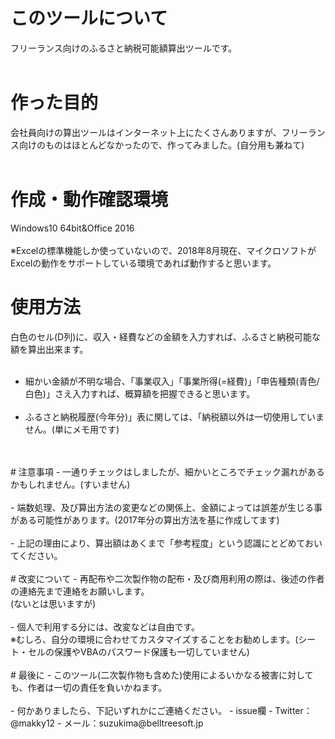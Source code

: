 # このツールについて
フリーランス向けのふるさと納税可能額算出ツールです。
<br>
<br>

# 作った目的
会社員向けの算出ツールはインターネット上にたくさんありますが、フリーランス向けのものはほとんどなかったので、作ってみました。(自分用も兼ねて)
<br>
<br>

# 作成・動作確認環境
Windows10 64bit&Office 2016
<br><br>
※Excelの標準機能しか使っていないので、2018年8月現在、マイクロソフトがExcelの動作をサポートしている環境であれば動作すると思います。

# 使用方法
白色のセル(D列)に、収入・経費などの金額を入力すれば、ふるさと納税可能な額を算出出来ます。
<br><br>
- 細かい金額が不明な場合、「事業収入」「事業所得(=経費)」「申告種類(青色/白色)」さえ入力すれば、概算額を把握できると思います。<br><br>
- ふるさと納税履歴(今年分)」表に関しては、「納税額以外は一切使用していません。(単にメモ用です)
<br>
<br>
# 注意事項
- 一通りチェックはしましたが、細かいところでチェック漏れがあるかもしれません。(すいません)<br><br>
- 端数処理、及び算出方法の変更などの関係上、金額によっては誤差が生じる事がある可能性があります。(2017年分の算出方法を基に作成してます)<br><br>
- 上記の理由により、算出額はあくまで「参考程度」という認識にとどめておいてください。
<br>
<br>
# 改変について
- 再配布や二次製作物の配布・及び商用利用の際は、後述の作者の連絡先まで連絡をお願いします。<br>
(ないとは思いますが)<br><br>
- 個人で利用する分には、改変などは自由です。<br>※むしろ、自分の環境に合わせてカスタマイズすることをお勧めします。(シート・セルの保護やVBAのパスワード保護も一切していません)
<br>
<br>
# 最後に
- このツール(二次製作物も含めた)使用によるいかなる被害に対しても、作者は一切の責任を負いかねます。<br><br>
- 何かありましたら、下記いずれかにご連絡ください。
    - issue欄
    - Twitter：@makky12
    - メール：suzukima@belltreesoft.jp
    <br><br>
